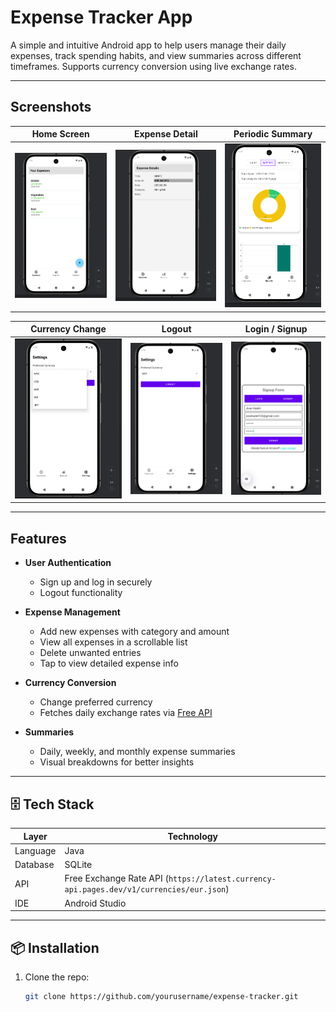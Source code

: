 # Expense Tracker App

A simple and intuitive Android app to help users manage their daily expenses, track spending habits, and view summaries across different timeframes. Supports currency conversion using live exchange rates.

---

## Screenshots

| Home Screen                    | Expense Detail                     | Periodic Summary                      |
| ------------------------------ | ---------------------------------- | ------------------------------------- |
| ![Home](docs/all_expenses.png) | ![Detail](docs/expense_detail.png) | ![Summary](docs/expenses_summary.png) |

| Currency Change                              | Logout                     | Login / Signup                            |
| -------------------------------------------- | -------------------------- | ----------------------------------------- |
| ![Currency Change](docs/currency_change.png) | ![Logout](docs/logout.png) | ![Signup / Signin](docs/signup_login.png) |

---

## Features

- **User Authentication**

  - Sign up and log in securely
  - Logout functionality

- **Expense Management**

  - Add new expenses with category and amount
  - View all expenses in a scrollable list
  - Delete unwanted entries
  - Tap to view detailed expense info

- **Currency Conversion**

  - Change preferred currency
  - Fetches daily exchange rates via [Free API](https://latest.currency-api.pages.dev/v1/currencies/eur.json)

- **Summaries**
  - Daily, weekly, and monthly expense summaries
  - Visual breakdowns for better insights

---

## 🗄️ Tech Stack

| Layer    | Technology                                                                              |
| -------- | --------------------------------------------------------------------------------------- |
| Language | Java                                                                                    |
| Database | SQLite                                                                                  |
| API      | Free Exchange Rate API (`https://latest.currency-api.pages.dev/v1/currencies/eur.json`) |
| IDE      | Android Studio                                                                          |

---

## 📦 Installation

1. Clone the repo:
   ```bash
   git clone https://github.com/yourusername/expense-tracker.git
   ```
